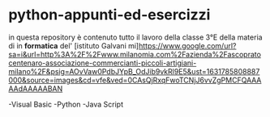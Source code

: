 # python-appunti-ed-esercizzi

in questa repository è contenuto tutto il lavoro della classe 3°E della materia di in **formatica** del' [istituto Galvani mi]https://www.google.com/url?sa=i&url=http%3A%2F%2Fwww.milanomia.com%2Fazienda%2Fascopratocentenaro-associazione-commercianti-piccoli-artigiani-milano%2F&psig=AOvVaw0PdbJYpB_OdJib9vkRl9E5&ust=1631785808887000&source=images&cd=vfe&ved=0CAsQjRxqFwoTCNjJ6vvZgPMCFQAAAAAdAAAAABAN

-Visual Basic
-Python
-Java Script
